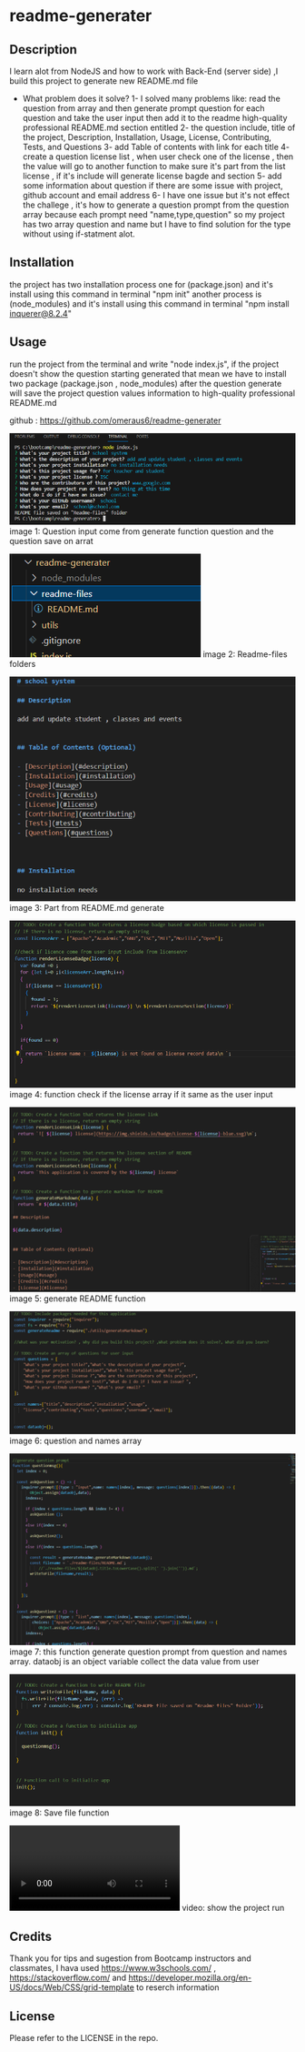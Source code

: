 # readme-generater

## Description

I learn alot from NodeJS and how to work with Back-End (server side) ,I build this project to generate new README.md file

- What problem does it solve?
1- I solved many problems like: read the question from array and then generate prompt question for each question and take the user input then add it to the readme high-quality professional README.md section entitled
2- the question include, title of the project, Description, Installation, Usage, License, Contributing, Tests, and Questions
3- add Table of contents with link for each title
4- create a question license list , when user check one of the license , then the value will go to another function to make sure it's part from the list license , if it's include will generate license bagde and section
5- add some information about question if there are some issue with project, github account and email address 
6- I have one issue but it's not effect the challege , it's how to generate a question prompt from the question array because each prompt need "name,type,question" so my project has two array question and name but I have to find solution for the type without using if-statment alot.


## Installation

the project has two installation process one for (package.json) and it's install using this command in terminal "npm init"
another process is (node_modules) and it's install using this command in terminal "npm install inquerer@8.2.4"

## Usage
run the project from the terminal and write "node index.js", if the project doesn't show the question starting generated that mean we have to install two package (package.json , node_modules)
after the question generate will save the project question values information to high-quality professional README.md 

github : https://github.com/omeraus6/readme-generater

![alt text](images/1.png)
image 1: Question input come from generate function question and the question save on arrat

![alt text](images/2.png)
image 2: Readme-files folders

![alt text](images/3.png)
image 3: Part from README.md generate

![alt text](images/4.png)
image 4: function check if the license array if it same as the user input

![alt text](images/5.png)
image 5: generate README function

![alt text](images/6.png)
image 6: question and names array 

![alt text](images/7.png)
image 7: this function generate question prompt from question and names array.
          dataobj is an object variable collect the data value from user

![alt text](images/8.png)
image 8: Save file function

![alt text](run-video/readmegenerate.mp4)
video: show the project run




## Credits

Thank you for tips and sugestion from Bootcamp instructors and classmates, I hava used https://www.w3schools.com/ , https://stackoverflow.com/ and https://developer.mozilla.org/en-US/docs/Web/CSS/grid-template to reserch information 

## License

Please refer to the LICENSE in the repo.